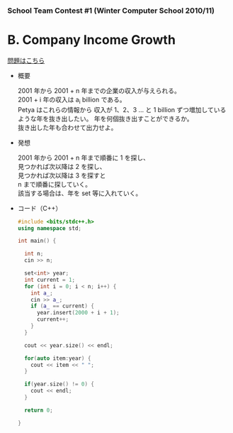 ### School Team Contest #1 (Winter Computer School 2010/11)

# B. Company Income Growth

  [問題はこちら](https://codeforces.com/problemset/problem/39/B)

- 概要<br>

  2001 年から 2001 + n 年までの企業の収入が与えられる。<br>
  2001 + i 年の収入は a<sub>i</sub> billion である。<br>
  Petya はこれらの情報から 収入が 1、2、3 ... と 1 billion ずつ増加しているような年を抜き出したい。
  年を何個抜き出すことができるか。<br>
  抜き出した年も合わせて出力せよ。


- 発想<br>

  2001 年から 2001 + n 年まで順番に 1 を探し、<br>
  見つかれば次以降は 2 を探し、<br>
  見つかれば次以降は 3 を探すと<br>
  n まで順番に探していく。<br>
  該当する場合は、年を set 等に入れていく。


- コード（C++）

  ```cpp
  #include <bits/stdc++.h>
  using namespace std;

  int main() {

    int n;
    cin >> n;

    set<int> year;
    int current = 1;
    for (int i = 0; i < n; i++) {
      int a_;
      cin >> a_;
      if (a_ == current) {
        year.insert(2000 + i + 1);
        current++;
      }
    }

    cout << year.size() << endl;

    for(auto item:year) {
      cout << item << " ";
    }

    if(year.size() != 0) {
      cout << endl;
    }

    return 0;

  }
  ```
